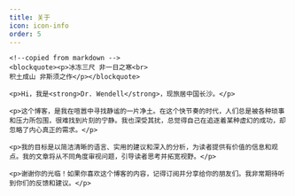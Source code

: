 ```yaml
---
title: 关于
icon: icon-info
order: 5
---
```


<div class="zh post-container">

    <!--copied from markdown -->
    <blockquote><p>冰冻三尺 非一日之寒<br>
    积土成山 非斯须之作</p></blockquote>

    <p>Hi，我是<strong>Dr. Wendell</strong>，现旅居中国长沙。</p>
    
    <p>这个博客，是我在喧嚣中寻找静谧的一片净土。在这个快节奏的时代，人们总是被各种琐事和压力所包围，很难找到片刻的宁静。我也深受其扰，总觉得自己在追逐着某种虚幻的成功，却忽略了内心真正的需求。</p>

    <p>我的目标是以简洁清晰的语言、实用的建议和深入的分析，为读者提供有价值的信息和观点。我的文章将从不同角度审视问题，引导读者思考并拓宽视野。</p>

    <p>谢谢你的光临！如果你喜欢这个博客的内容，记得订阅并分享给你的朋友们。我非常期待听到你们的反馈和建议。</p>
    
</div>


